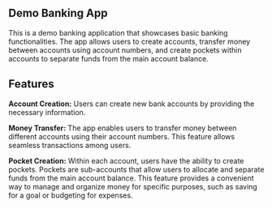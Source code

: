## Demo Banking App
This is a demo banking application that showcases basic banking functionalities. The app allows users to create accounts, transfer money between accounts using account numbers, and create pockets within accounts to separate funds from the main account balance.

## Features 
**Account Creation:** Users can create new bank accounts by providing the necessary information.

**Money Transfer:** The app enables users to transfer money between different accounts using their account numbers. This feature allows seamless transactions among users.

**Pocket Creation:** Within each account, users have the ability to create pockets. Pockets are sub-accounts that allow users to allocate and separate funds from the main account balance. This feature provides a convenient way to manage and organize money for specific purposes, such as saving for a goal or budgeting for expenses.
